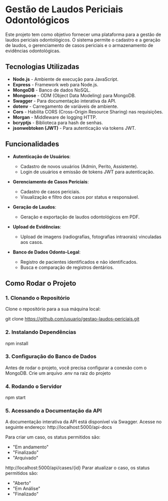# Gestão de Laudos Periciais Odontológicos

Este projeto tem como objetivo fornecer uma plataforma para a gestão de laudos periciais odontológicos. O sistema permite o cadastro e a geração de laudos, o gerenciamento de casos periciais e o armazenamento de evidências odontológicas.

## Tecnologias Utilizadas

- **Node.js** - Ambiente de execução para JavaScript.
- **Express** - Framework web para Node.js.
- **MongoDB** - Banco de dados NoSQL.
- **Mongoose** - ODM (Object Data Modeling) para MongoDB.
- **Swagger** - Para documentação interativa da API.
- **dotenv** - Carregamento de variáveis de ambiente.
- **Cors** - Habilita CORS (Cross-Origin Resource Sharing) nas requisições.
- **Morgan** - Middleware de logging HTTP.
- **bcryptjs** - Biblioteca para hash de senhas.
- **jsonwebtoken (JWT)** - Para autenticação via tokens JWT.

## Funcionalidades

- **Autenticação de Usuários**: 
  - Cadastro de novos usuários (Admin, Perito, Assistente).
  - Login de usuários e emissão de tokens JWT para autenticação.

- **Gerenciamento de Casos Periciais**: 
  - Cadastro de casos periciais.
  - Visualização e filtro dos casos por status e responsável.

- **Geração de Laudos**: 
  - Geração e exportação de laudos odontológicos em PDF.

- **Upload de Evidências**: 
  - Upload de imagens (radiografias, fotografias intraorais) vinculadas aos casos.

- **Banco de Dados Odonto-Legal**:
  - Registro de pacientes identificados e não identificados.
  - Busca e comparação de registros dentários.

## Como Rodar o Projeto

### 1. Clonando o Repositório

Clone o repositório para a sua máquina local:

git clone https://github.com/usuario/gestao-laudos-periciais.git

### 2. Instalando Dependências

npm install

### 3. Configuração do Banco de Dados

Antes de rodar o projeto, você precisa configurar a conexão com o MongoDB. Crie um arquivo .env na raiz do projeto

### 4. Rodando o Servidor

npm start


### 5. Acessando a Documentação da API
A documentação interativa da API está disponível via Swagger. Acesse no seguinte endereço: http://localhost:5000/api-docs



Para criar um caso, os status permitidos são:
- "Em andamento"
- "Finalizado"
- "Arquivado"

http://localhost:5000/api/cases/{id}
Parar atualizar o caso, os status permitidos são:
- "Aberto" 
- "Em Análise"
- "Finalizado"